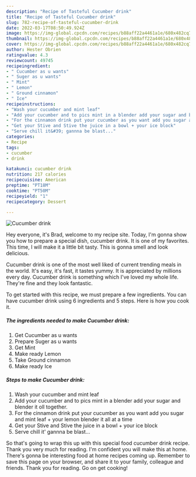 ```yaml
---
description: "Recipe of Tasteful Cucumber drink"
title: "Recipe of Tasteful Cucumber drink"
slug: 782-recipe-of-tasteful-cucumber-drink
date: 2022-03-17T08:50:49.924Z
image: https://img-global.cpcdn.com/recipes/b88aff22a4461a1e/680x482cq70/cucumber-drink-recipe-main-photo.jpg
thumbnail: https://img-global.cpcdn.com/recipes/b88aff22a4461a1e/680x482cq70/cucumber-drink-recipe-main-photo.jpg
cover: https://img-global.cpcdn.com/recipes/b88aff22a4461a1e/680x482cq70/cucumber-drink-recipe-main-photo.jpg
author: Hester Obrien
ratingvalue: 4.3
reviewcount: 49745
recipeingredient:
- " Cucumber as u wants"
- " Suger as u wants"
- " Mint"
- " Lemon"
- " Ground cinnamon"
- " Ice"
recipeinstructions:
- "Wash your cucumber and mint leaf"
- "Add your cucumber and to pics mint in a blender add your sugar and blender it oll together."
- "For the cinnamon drink put your cucumber as you want add you sugar and mint leaf + your lemon blender it all at a time"
- "Get your Stive and Stive the juice in a bowl + your ice block"
- "Serve chill it&#39; gannna be blast..."
categories:
- Recipe
tags:
- cucumber
- drink

katakunci: cucumber drink 
nutrition: 217 calories
recipecuisine: American
preptime: "PT18M"
cooktime: "PT50M"
recipeyield: "1"
recipecategory: Dessert

---
```



![Cucumber drink](https://img-global.cpcdn.com/recipes/b88aff22a4461a1e/680x482cq70/cucumber-drink-recipe-main-photo.jpg)

Hey everyone, it's Brad, welcome to my recipe site. Today, I'm gonna show you how to prepare a special dish, cucumber drink. It is one of my favorites. This time, I will make it a little bit tasty. This is gonna smell and look delicious.



Cucumber drink is one of the most well liked of current trending meals in the world. It's easy, it's fast, it tastes yummy. It is appreciated by millions every day. Cucumber drink is something which I've loved my whole life. They're fine and they look fantastic.


To get started with this recipe, we must prepare a few ingredients. You can have cucumber drink using 6 ingredients and 5 steps. Here is how you cook it.

<!--inarticleads1-->

##### The ingredients needed to make Cucumber drink:

1. Get  Cucumber as u wants
1. Prepare  Suger as u wants
1. Get  Mint
1. Make ready  Lemon
1. Take  Ground cinnamon
1. Make ready  Ice




<!--inarticleads2-->

##### Steps to make Cucumber drink:

1. Wash your cucumber and mint leaf
1. Add your cucumber and to pics mint in a blender add your sugar and blender it oll together.
1. For the cinnamon drink put your cucumber as you want add you sugar and mint leaf + your lemon blender it all at a time
1. Get your Stive and Stive the juice in a bowl + your ice block
1. Serve chill it&#39; gannna be blast...




So that's going to wrap this up with this special food cucumber drink recipe. Thank you very much for reading. I'm confident you will make this at home. There's gonna be interesting food at home recipes coming up. Remember to save this page on your browser, and share it to your family, colleague and friends. Thank you for reading. Go on get cooking!
